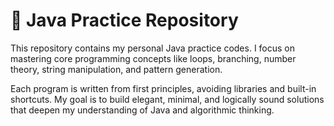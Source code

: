 # 🧠 Java Practice Repository

This repository contains my personal Java practice codes. I focus on mastering core programming concepts like loops, branching, number theory, string manipulation, and pattern generation.

Each program is written from first principles, avoiding libraries and built-in shortcuts. My goal is to build elegant, minimal, and logically sound solutions that deepen my understanding of Java and algorithmic thinking.
